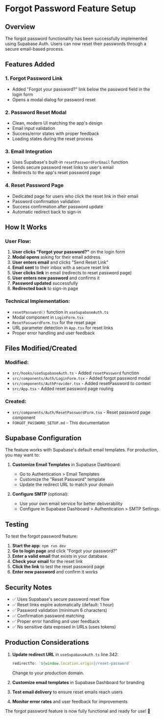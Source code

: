 # Forgot Password Feature Setup

## Overview
The forgot password functionality has been successfully implemented using Supabase Auth. Users can now reset their passwords through a secure email-based process.

## Features Added

### 1. **Forgot Password Link**
- Added "Forgot your password?" link below the password field in the login form
- Opens a modal dialog for password reset

### 2. **Password Reset Modal**
- Clean, modern UI matching the app's design
- Email input validation
- Success/error states with proper feedback
- Loading states during the reset process

### 3. **Email Integration**
- Uses Supabase's built-in `resetPasswordForEmail` function
- Sends secure password reset links to user's email
- Redirects to the app's reset password page

### 4. **Reset Password Page**
- Dedicated page for users who click the reset link in their email
- Password confirmation validation
- Success confirmation after password update
- Automatic redirect back to sign-in

## How It Works

### User Flow:
1. **User clicks "Forgot your password?"** on the login form
2. **Modal opens** asking for their email address
3. **User enters email** and clicks "Send Reset Link"
4. **Email sent** to their inbox with a secure reset link
5. **User clicks link** in email (redirects to reset password page)
6. **User enters new password** and confirms it
7. **Password updated** successfully
8. **Redirected back** to sign-in page

### Technical Implementation:
- `resetPassword()` function in `useSupabaseAuth.ts`
- Modal component in `LoginForm.tsx`
- `ResetPasswordForm.tsx` for the reset page
- URL parameter detection in `App.tsx` for reset links
- Proper error handling and user feedback

## Files Modified/Created

### Modified:
- `src/hooks/useSupabaseAuth.ts` - Added `resetPassword` function
- `src/components/Auth/LoginForm.tsx` - Added forgot password modal
- `src/components/AuthProvider.tsx` - Added resetPassword to context
- `src/App.tsx` - Added reset password page routing

### Created:
- `src/components/Auth/ResetPasswordForm.tsx` - Reset password page component
- `FORGOT_PASSWORD_SETUP.md` - This documentation

## Supabase Configuration

The feature works with Supabase's default email templates. For production, you may want to:

1. **Customize Email Templates** in Supabase Dashboard:
   - Go to Authentication > Email Templates
   - Customize the "Reset Password" template
   - Update the redirect URL to match your domain

2. **Configure SMTP** (optional):
   - Use your own email service for better deliverability
   - Configure in Supabase Dashboard > Authentication > SMTP Settings

## Testing

To test the forgot password feature:

1. **Start the app**: `npm run dev`
2. **Go to login page** and click "Forgot your password?"
3. **Enter a valid email** that exists in your database
4. **Check your email** for the reset link
5. **Click the link** to test the reset password page
6. **Enter new password** and confirm it works

## Security Notes

- ✅ Uses Supabase's secure password reset flow
- ✅ Reset links expire automatically (default: 1 hour)
- ✅ Password validation (minimum 6 characters)
- ✅ Confirmation password matching
- ✅ Proper error handling and user feedback
- ✅ No sensitive data exposed in URLs (uses tokens)

## Production Considerations

1. **Update redirect URL** in `useSupabaseAuth.ts` line 342:
   ```typescript
   redirectTo: `${window.location.origin}/reset-password`
   ```
   Change to your production domain.

2. **Customize email templates** in Supabase Dashboard for branding

3. **Test email delivery** to ensure reset emails reach users

4. **Monitor error rates** and user feedback for improvements

The forgot password feature is now fully functional and ready for use! 🎉

